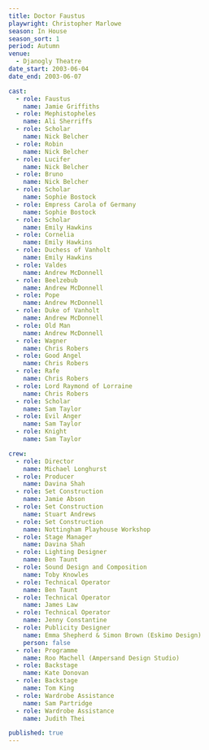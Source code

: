 ```yaml
---
title: Doctor Faustus
playwright: Christopher Marlowe
season: In House
season_sort: 1
period: Autumn
venue:
  - Djanogly Theatre
date_start: 2003-06-04
date_end: 2003-06-07

cast:
  - role: Faustus
    name: Jamie Griffiths
  - role: Mephistopheles
    name: Ali Sherriffs
  - role: Scholar
    name: Nick Belcher
  - role: Robin
    name: Nick Belcher
  - role: Lucifer
    name: Nick Belcher
  - role: Bruno
    name: Nick Belcher
  - role: Scholar
    name: Sophie Bostock
  - role: Empress Carola of Germany
    name: Sophie Bostock
  - role: Scholar
    name: Emily Hawkins
  - role: Cornelia
    name: Emily Hawkins
  - role: Duchess of Vanholt
    name: Emily Hawkins
  - role: Valdes
    name: Andrew McDonnell
  - role: Beelzebub
    name: Andrew McDonnell
  - role: Pope
    name: Andrew McDonnell
  - role: Duke of Vanholt
    name: Andrew McDonnell
  - role: Old Man
    name: Andrew McDonnell
  - role: Wagner
    name: Chris Robers
  - role: Good Angel
    name: Chris Robers
  - role: Rafe
    name: Chris Robers
  - role: Lord Raymond of Lorraine
    name: Chris Robers
  - role: Scholar
    name: Sam Taylor
  - role: Evil Anger
    name: Sam Taylor
  - role: Knight
    name: Sam Taylor

crew:
  - role: Director
    name: Michael Longhurst
  - role: Producer
    name: Davina Shah
  - role: Set Construction
    name: Jamie Abson
  - role: Set Construction
    name: Stuart Andrews
  - role: Set Construction
    name: Nottingham Playhouse Workshop
  - role: Stage Manager
    name: Davina Shah
  - role: Lighting Designer
    name: Ben Taunt
  - role: Sound Design and Composition
    name: Toby Knowles
  - role: Technical Operator
    name: Ben Taunt
  - role: Technical Operator
    name: James Law
  - role: Technical Operator
    name: Jenny Constantine
  - role: Publicity Designer
    name: Emma Shepherd & Simon Brown (Eskimo Design)
    person: false
  - role: Programme
    name: Roo Machell (Ampersand Design Studio)
  - role: Backstage
    name: Kate Donovan
  - role: Backstage
    name: Tom King
  - role: Wardrobe Assistance
    name: Sam Partridge
  - role: Wardrobe Assistance
    name: Judith Thei

published: true
---
```


